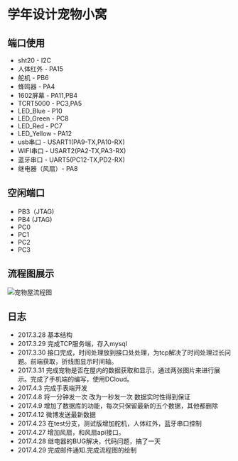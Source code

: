 # 学年设计宠物小窝

## 端口使用

 - sht20 - I2C
 - 人体红外 - PA15
 - 舵机 - PB6
 - 蜂鸣器 - PA4
 - 1602屏幕 - PA11,PB4
 - TCRT5000 - PC3,PA5
 - LED_Blue - P10
 - LED_Green - PC8
 - LED_Red - PC7
 - LED_Yellow - PA12
 - usb串口 - USART1(PA9-TX,PA10-RX)
 - WIFI串口 - USART2(PA2-TX,PA3-RX)
 - 蓝牙串口 - UART5(PC12-TX,PD2-RX)
 - 继电器（风扇）- PA8


## 空闲端口

 - PB3（JTAG)
 - PB4 (JTAG)
 - PC0
 - PC1
 - PC2
 - PC3

## 流程图展示

![宠物屋流程图](宠物屋流程图.jpg)

## 日志

 - 2017.3.28 基本结构
 - 2017.3.29 完成TCP服务端，存入mysql
 - 2017.3.30 接口完成，时间处理放到接口处处理，为tcp解决了时间处理过长问题。前端获取，折线图显示时间轴。
 - 2017.3.31 完成宠物是否在屋内的数据获取和显示，通过两张图片来进行展示。完成了手机端的编写，使用DCloud。
 - 2017.4.3 完成手表端开发
 - 2017.4.8 将一分钟发一次 改为一秒发一次 数据实时性得到保证
 - 2017.4.9 增加了数据库的功能，每次只保留最新的五个数据，其他都删除
 - 2017.4.12 微博发送最新数据
 - 2017.4.23 在test分支，测试版增加舵机，人体红外，蓝牙串口控制
 - 2017.4.27 增加风扇，和风扇api接口。
 - 2017.4.28 继电器的BUG解决，代码问题，搞了一天
 - 2017.4.29 完成邮件通知.完成流程图的绘制


